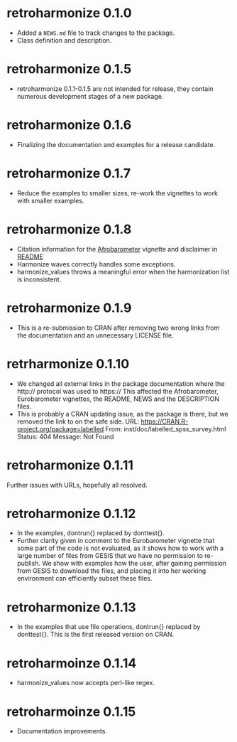 # retroharmonize 0.1.0

* Added a `NEWS.md` file to track changes to the package.
* Class definition and description.

# retroharmonize 0.1.5
* retroharmonize 0.1.1-0.1.5 are not intended for release, they contain numerous development stages of a new package.

# retroharmonize 0.1.6
* Finalizing the documentation and examples for a release candidate.

# retroharmonize 0.1.7
* Reduce the examples to smaller sizes, re-work the vignettes to work with smaller examples.

# retroharmonize 0.1.8
* Citation information for the [Afrobarometer](https://retroharmonize.satellitereport.com/articles/afrobarometer.html) vignette and disclaimer in [README](https://retroharmonize.satellitereport.com/index.html)
* Harmonize waves correctly handles some exceptions.
* harmonize_values throws a meaningful error when the harmonization list is inconsistent.

# retroharmonize 0.1.9
* This is a re-submission to CRAN after removing two wrong links from the documentation and an unnecessary LICENSE file.

# retrharmonize 0.1.10
* We changed all external links in the package documentation where the http:// protocol was used to https://  This affected the Afrobarometer, Eurobarometer vignettes, the README, NEWS and the DESCRIPTION files.
* This is probably a CRAN updating issue, as the package is there, but we removed the link to on the safe side.
  URL: https://CRAN.R-project.org/package=labelled
    From: inst/doc/labelled_spss_survey.html
    Status: 404
    Message: Not Found
    
# retroharmonize 0.1.11
Further issues with URLs, hopefully all resolved.

# retroharmonize 0.1.12
* In the examples, dontrun{} replaced by donttest{}.  
* Further clarity given in comment to the Eurobarometer vignette that some part of the code is not evaluated, as it shows how to work with a large number of files from GESIS that we have no permission to re-publish.  We show with examples how the user, after gaining permission from GESIS to download the files, and placing it into her working environment can efficiently subset these files.

# retroharmonize 0.1.13
* In the examples that use file operations, dontrun{} replaced by donttest{}. This is the first released version on CRAN.

# retroharmoinze 0.1.14
* harmonize_values now accepts perl-like regex.

# retroharmoinze 0.1.15
* Documentation improvements.